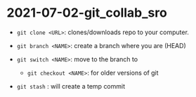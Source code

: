 # 2021-07-02-git_collab_sro

- `git clone <URL>`: clones/downloads repo to your computer.
- `git branch <NAME>`: create a branch <NAME> where you are (HEAD)
- `git switch <NAME>`: move to the branch to <NAME>
	- `git checkout <NAME>`: for older versions of git
	
- `git stash` : will create a temp commit